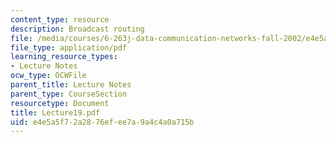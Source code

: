 ```yaml
---
content_type: resource
description: Broadcast routing
file: /media/courses/6-263j-data-communication-networks-fall-2002/e4e5a5f72a2876efee7a9a4c4a0a715b_Lecture19.pdf
file_type: application/pdf
learning_resource_types:
- Lecture Notes
ocw_type: OCWFile
parent_title: Lecture Notes
parent_type: CourseSection
resourcetype: Document
title: Lecture19.pdf
uid: e4e5a5f7-2a28-76ef-ee7a-9a4c4a0a715b
---
```

